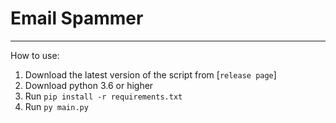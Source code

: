 # Email Spammer

----

How to use:
 1. Download the latest version of the script from [`release page`]
 2. Download python 3.6 or higher
 3. Run `pip install -r requirements.txt`
 4. Run `py main.py`